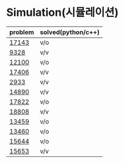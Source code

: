 # Simulation(시뮬레이션)

|problem|solved(python/c++)|
|---|---|
|[17143](https://www.acmicpc.net/problem/17143)|v/o|
|[9328](https://www.acmicpc.net/problem/9328)|v/v|
|[12100](https://www.acmicpc.net/problem/12100)|v/o|
|[17406](https://www.acmicpc.net/problem/17406)|v/v|
|[2933](https://www.acmicpc.net/problem/2933)|v/v|
|[14890](https://www.acmicpc.net/problem/14890)|v/v|
|[17822](https://www.acmicpc.net/problem/17822)|v/o|
|[18808](https://www.acmicpc.net/problem/18808)|v/v|
|[13459](https://www.acmicpc.net/problem/13459)|v/o|
|[13460](https://www.acmicpc.net/problem/13460)|v/o|
|[15644](https://www.acmicpc.net/problem/15644)|v/o|
|[15653](https://www.acmicpc.net/problem/15653)|v/v|


